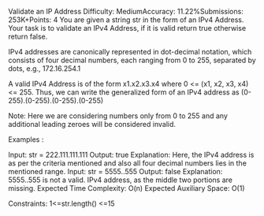 Validate an IP Address
Difficulty: MediumAccuracy: 11.22%Submissions: 253K+Points: 4
You are given a string str in the form of an IPv4 Address. Your task is to validate an IPv4 Address, if it is valid return true otherwise return false.

IPv4 addresses are canonically represented in dot-decimal notation, which consists of four decimal numbers, each ranging from 0 to 255, separated by dots, e.g., 172.16.254.1

A valid IPv4 Address is of the form x1.x2.x3.x4 where 0 <= (x1, x2, x3, x4) <= 255. Thus, we can write the generalized form of an IPv4 address as (0-255).(0-255).(0-255).(0-255)

Note: Here we are considering numbers only from 0 to 255 and any additional leading zeroes will be considered invalid.

Examples :

Input: str = 222.111.111.111
Output: true
Explanation: Here, the IPv4 address is as per the criteria mentioned and also all four decimal numbers lies in the mentioned range.
Input: str = 5555..555
Output: false
Explanation: 5555..555 is not a valid. IPv4 address, as the middle two portions are missing.
Expected Time Complexity: O(n)
Expected Auxiliary Space: O(1)

Constraints:
1<=str.length() <=15

